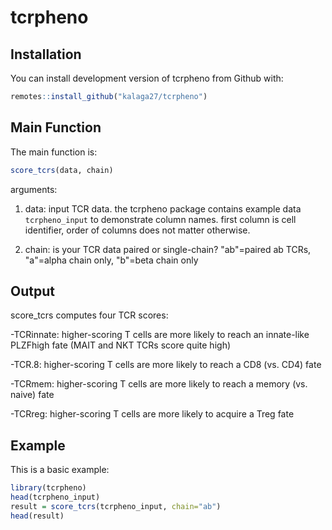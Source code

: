 
# tcrpheno

<!-- badges: start -->
<!-- badges: end -->

## Installation

You can install development version of tcrpheno from Github with:

``` r
remotes::install_github("kalaga27/tcrpheno")
```

## Main Function

The main function is:

``` r
score_tcrs(data, chain)
```
arguments:

1. data: input TCR data. the tcrpheno package contains example data `tcrpheno_input` to demonstrate column names. first column is cell identifier, order of columns does not matter otherwise.

2. chain: is your TCR data paired or single-chain? "ab"=paired ab TCRs, "a"=alpha chain only, "b"=beta chain only

## Output

score_tcrs computes four TCR scores:

-TCRinnate: higher-scoring T cells are more likely to reach an innate-like PLZFhigh fate (MAIT and NKT TCRs score quite high)

-TCR.8: higher-scoring T cells are more likely to reach a CD8 (vs. CD4) fate

-TCRmem: higher-scoring T cells are more likely to reach a memory (vs. naive) fate

-TCRreg: higher-scoring T cells are more likely to acquire a Treg fate


## Example

This is a basic example:

``` r
library(tcrpheno)
head(tcrpheno_input)
result = score_tcrs(tcrpheno_input, chain="ab")
head(result)
```

